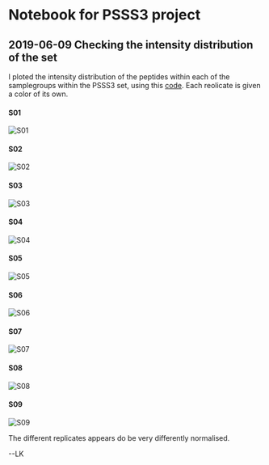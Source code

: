 # Notebook for PSSS3 project

## 2019-06-09 Checking the intensity distribution of the set

I ploted the intensity distribution of the peptides within each of the samplegroups within the PSSS3 set, using this [code](../exp/check_normalization/check_normalization.py). Each reolicate is given a color of its own.

#### S01
![S01](../exp/check_normalization/scoredist_01.png)
#### S02
![S02](../exp/check_normalization/scoredist_02.png)
#### S03
![S03](../exp/check_normalization/scoredist_03.png)
#### S04
![S04](../exp/check_normalization/scoredist_04.png)
#### S05
![S05](../exp/check_normalization/scoredist_05.png)
#### S06
![S06](../exp/check_normalization/scoredist_06.png)
#### S07
![S07](../exp/check_normalization/scoredist_07.png)
#### S08
![S08](../exp/check_normalization/scoredist_08.png)
#### S09
![S09](../exp/check_normalization/scoredist_09.png)

The different replicates appears do be very differently normalised.

--LK
